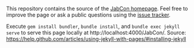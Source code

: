 This repository contains the source of the [JabCon homepage](http://jabref.github.io/JabCon/).
Feel free to improve the page or ask a public questions using the [issue tracker](https://github.com/JabRef/JabCon/issues).

Execute `gem install bundler`, `bundle install`, and `bundle exec jekyll serve` to serve this page locally at http://localhost:4000/JabCon/.
Source: https://help.github.com/articles/using-jekyll-with-pages/#installing-jekyll
